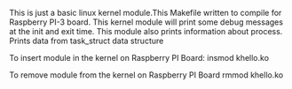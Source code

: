 This is just a basic linux kernel module.This Makefile written to compile for Raspberry PI-3 board. This kernel module will print some debug messages at the init and exit time. This module also prints information about process. Prints data from task_struct data structure

To insert module in the kernel on Raspberry PI Board:
insmod khello.ko

To remove module from the kernel on Raspberry PI Board
rmmod khello.ko


